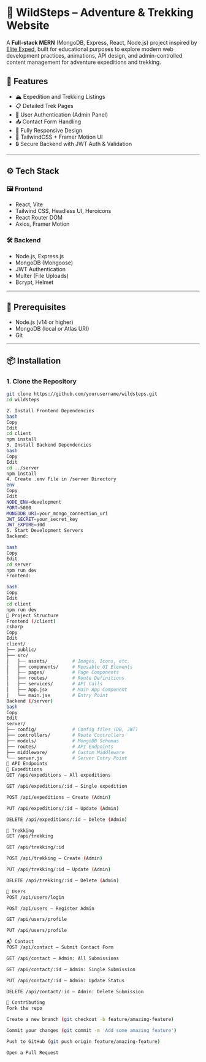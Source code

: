# 🌄 WildSteps – Adventure & Trekking Website

A **Full-stack MERN** (MongoDB, Express, React, Node.js) project inspired by [Elite Exped](https://www.eliteexped.com), built for educational purposes to explore modern web development practices, animations, API design, and admin-controlled content management for adventure expeditions and trekking.

## 🚀 Features

- 🏔️ Expedition and Trekking Listings
- 📋 Detailed Trek Pages
- 👤 User Authentication (Admin Panel)
- 📥 Contact Form Handling
- 📱 Fully Responsive Design
- 🎨 TailwindCSS + Framer Motion UI
- 🔒 Secure Backend with JWT Auth & Validation

---

## ⚙️ Tech Stack

### 🖼️ Frontend
- React, Vite
- Tailwind CSS, Headless UI, Heroicons
- React Router DOM
- Axios, Framer Motion

### 🛠️ Backend
- Node.js, Express.js
- MongoDB (Mongoose)
- JWT Authentication
- Multer (File Uploads)
- Bcrypt, Helmet

---

## 🧰 Prerequisites

- Node.js (v14 or higher)
- MongoDB (local or Atlas URI)
- Git

---

## 📦 Installation

### 1. Clone the Repository
```bash
git clone https://github.com/yourusername/wildsteps.git
cd wildsteps

2. Install Frontend Dependencies
bash
Copy
Edit
cd client
npm install
3. Install Backend Dependencies
bash
Copy
Edit
cd ../server
npm install
4. Create .env File in /server Directory
env
Copy
Edit
NODE_ENV=development
PORT=5000
MONGODB_URI=your_mongo_connection_uri
JWT_SECRET=your_secret_key
JWT_EXPIRE=30d
5. Start Development Servers
Backend:

bash
Copy
Edit
cd server
npm run dev
Frontend:

bash
Copy
Edit
cd client
npm run dev
🧱 Project Structure
Frontend (/client)
csharp
Copy
Edit
client/
├── public/
├── src/
│   ├── assets/         # Images, Icons, etc.
│   ├── components/     # Reusable UI Elements
│   ├── pages/          # Page Components
│   ├── routes/         # Route Definitions
│   ├── services/       # API Calls
│   ├── App.jsx         # Main App Component
│   └── main.jsx        # Entry Point
Backend (/server)
bash
Copy
Edit
server/
├── config/             # Config files (DB, JWT)
├── controllers/        # Route Controllers
├── models/             # MongoDB Schemas
├── routes/             # API Endpoints
├── middleware/         # Custom Middleware
└── server.js           # Server Entry Point
📡 API Endpoints
🧭 Expeditions
GET /api/expeditions – All expeditions

GET /api/expeditions/:id – Single expedition

POST /api/expeditions – Create (Admin)

PUT /api/expeditions/:id – Update (Admin)

DELETE /api/expeditions/:id – Delete (Admin)

🥾 Trekking
GET /api/trekking

GET /api/trekking/:id

POST /api/trekking – Create (Admin)

PUT /api/trekking/:id – Update (Admin)

DELETE /api/trekking/:id – Delete (Admin)

👥 Users
POST /api/users/login

POST /api/users – Register Admin

GET /api/users/profile

PUT /api/users/profile

📬 Contact
POST /api/contact – Submit Contact Form

GET /api/contact – Admin: All Submissions

GET /api/contact/:id – Admin: Single Submission

PUT /api/contact/:id – Admin: Update Status

DELETE /api/contact/:id – Admin: Delete Submission

🤝 Contributing
Fork the repo

Create a new branch (git checkout -b feature/amazing-feature)

Commit your changes (git commit -m 'Add some amazing feature')

Push to GitHub (git push origin feature/amazing-feature)

Open a Pull Request
